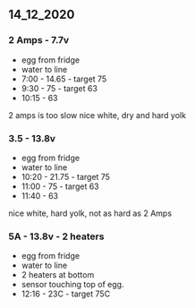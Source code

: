 
## 14_12_2020

### 2 Amps - 7.7v
  - egg from fridge
  - water to line
  - 7:00 - 14.65 - target 75
  - 9:30 - 75  - target 63
  - 10:15 - 63
  
2 amps is too slow
nice white, dry and hard yolk


### 3.5 - 13.8v
  - egg from fridge
  - water to line
  - 10:20 - 21.75 - target 75
  - 11:00 - 75 - target 63
  - 11:40 - 63
  
nice white, hard yolk, not as hard as 2 Amps  

### 5A - 13.8v - 2 heaters
  - egg from fridge
  - water to line
  - 2 heaters at bottom
  - sensor touching top of egg.
  - 12:16 - 23C - target 75C
